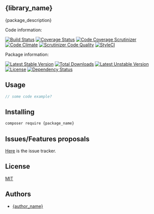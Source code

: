 {library_name}
-----------------

{package_description}

Code information:

[![Build Status](https://travis-ci.org/{github_repo}.png?branch=master)](https://travis-ci.org/{github_repo})
[![Coverage Status](https://coveralls.io/repos/{github_repo}/badge.png?branch=master)](https://coveralls.io/r/{github_repo}?branch=master)
[![Code Coverage Scrutinizer](https://scrutinizer-ci.com/g/{github_repo}/badges/coverage.png?b=master)](https://scrutinizer-ci.com/g/{github_repo}/?branch=master)
[![Code Climate](https://codeclimate.com/github/{github_repo}.png)](https://codeclimate.com/github/{github_repo})
[![Scrutinizer Code Quality](https://scrutinizer-ci.com/g/{github_repo}/badges/quality-score.png?b=master)](https://scrutinizer-ci.com/g/{github_repo}/?branch=master)
[![StyleCI](https://styleci.io/repos/{style_ci_id}/shield)](https://styleci.io/repos/{style_ci_id})

Package information:

[![Latest Stable Version](https://poser.pugx.org/{package_name}/v/stable.svg)](https://packagist.org/packages/{package_name})
[![Total Downloads](https://poser.pugx.org/{package_name}/downloads.svg)](https://packagist.org/packages/{package_name})
[![Latest Unstable Version](https://poser.pugx.org/{package_name}/v/unstable.svg)](https://packagist.org/packages/{package_name})
[![License](https://poser.pugx.org/{package_name}/license.svg)](https://packagist.org/packages/{package_name})
[![Dependency Status](https://gemnasium.com/{package_name}.png)](https://gemnasium.com/{package_name})


## Usage


```php
// some code example?
```

## Installing

```bash
composer require {package_name}
```

## Issues/Features proposals

[Here](https://github.com/{github_repo}/issues) is the issue tracker.

## License

[MIT](MIT-LICENSE)

## Authors

- [{author_name}](https://github.com/{github_username})
